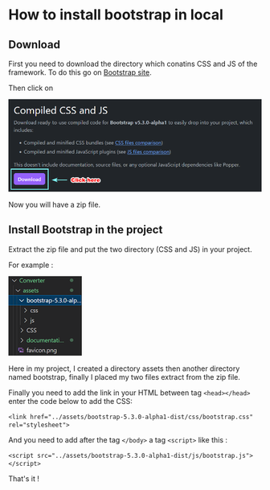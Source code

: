 # How to install bootstrap in local
## Download

First you need to download the directory which conatins CSS and JS of the framework. 
To do this go on [Bootstrap site](https://getbootstrap.com/docs/5.3/getting-started/download/ "link to download").

Then click on

![Where I click to download Bootstrap](../assets/documentations/install_bootstrap/link_to_download.png)

Now you will have a zip file. 

## Install Bootstrap in the project

Extract the zip file and put the two directory (CSS and JS) in your project. 

For example : 

![Ceci est un exemple d’image](../assets/documentations/install_bootstrap/extract_files.png)

Here in my project, I created a directory assets then another directory named bootstrap, finally I placed my two files extract from the zip file.

Finally you need to add the link in your HTML between tag `<head></head>` enter the code below to add the CSS:
```
<link href="../assets/bootstrap-5.3.0-alpha1-dist/css/bootstrap.css" rel="stylesheet">
```
And you need to add after the tag `</body>` a tag `<script>` like this :
```
<script src="../assets/bootstrap-5.3.0-alpha1-dist/js/bootstrap.js"></script>
```

That's it !